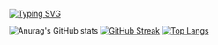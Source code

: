 <!--
**WilliamTuuu/WilliamTuuu** is a ✨ _special_ ✨ repository because its `README.md` (this file) appears on your GitHub profile.

Here are some ideas to get you started:

- 🔭 I’m currently working on ...
- 🌱 I’m currently learning ...
- 👯 I’m looking to collaborate on ...
- 🤔 I’m looking for help with ...
- 💬 Ask me about ...
- 📫 How to reach me: ...
- 😄 Pronouns: ...
- ⚡ Fun fact: ...
-->

[![Typing SVG](https://readme-typing-svg.herokuapp.com?lines=Welcome+to+WilliamTuuu's+Github;%E6%AD%A1%E8%BF%8E%E4%BE%86%E5%88%B0+WilliamTuuu+Github+%F0%9F%99%8C)](https://git.io/typing-svg)

![Anurag's GitHub stats](https://github-readme-stats.vercel.app/api?username=WilliamTuuu&show_icons=true&theme=dracula)
[![GitHub Streak](https://streak-stats.demolab.com/?user=WilliamTuuu&theme=dracula)](https://git.io/streak-stats)
[![Top Langs](https://github-readme-stats.vercel.app/api/top-langs/?username=WilliamTuuu&layout=compact)](https://github.com/anuraghazra/github-readme-stats)
